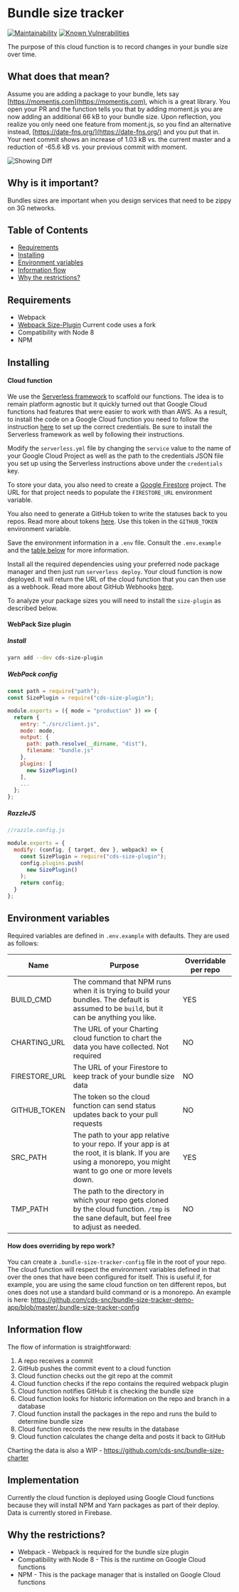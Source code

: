 # Bundle size tracker

[![Maintainability](https://api.codeclimate.com/v1/badges/8bc41e8da2ba8bc90471/maintainability)](https://codeclimate.com/github/cds-snc/bundle-size-tracker/maintainability)
[![Known Vulnerabilities](https://snyk.io/test/github/cds-snc/bundle-size-tracker/badge.svg)](https://snyk.io/test/github/cds-snc/bundle-size-tracker)

The purpose of this cloud function is to record changes in your bundle size over time.

## What does that mean?

Assume you are adding a package to your bundle, lets say [https://momentjs.com](https://momentjs.com), which is a great library. You open your PR and the function tells you that by adding moment.js you are now adding an additional 66 kB to your bundle size. Upon reflection, you realize you only need one feature from moment.js, so you find an alternative instead, [https://date-fns.org/](https://date-fns.org/) and you put that in. Your next commit shows an increase of 1.03 kB vs. the current master and a reduction of -65.6 kB vs. your previous commit with moment.

![Showing Diff](https://user-images.githubusercontent.com/867334/50255939-0e4d5a80-03c2-11e9-82dc-2de9c9dff87c.png)

## Why is it important?

Bundles sizes are important when you design services that need to be zippy on 3G networks.

## Table of Contents
- [Requirements](#requirements)
- [Installing](#installing)
- [Environment variables](#environment-variables)
- [Information flow](#information-flow)
- [Why the restrictions?](#why-the-restrictions)

## Requirements

- Webpack
- [Webpack Size-Plugin](https://github.com/GoogleChromeLabs/size-plugin) Current code uses a fork
- Compatibility with Node 8
- NPM

## Installing

#### Cloud function
We use the [Serverless framework](https://serverless.com/) to scaffold our functions. The idea is to remain platform agnostic but it quickly turned out that Google Cloud functions had features that were easier to work with than AWS. As a result, to install the code on a Google Cloud function you need to follow the instruction [here](https://serverless.com/framework/docs/providers/google/guide/credentials/) to set up the correct credentials. Be sure to install the Serverless framework as well by following their instructions.

Modify the `serverless.yml` file by changing the `service` value to the name of your Google Cloud Project as well as the path to the credentials JSON file you set up using the Serverless instructions above under the `credentials` key.

To store your data, you also need to create a [Google Firestore](https://cloud.google.com/firestore/) project. The URL for that project needs to populate the `FIRESTORE_URL` environment variable.

You also need to generate a GitHub token to write the statuses back to you repos. Read more about tokens [here](https://blog.github.com/2013-05-16-personal-api-tokens/). Use this token in the `GITHUB_TOKEN` environment variable.

Save the environment information in a `.env` file. Consult the `.env.example` and the [table below](#environment-variables) for more information.

Install all the required dependencies using your preferred node package manager and then just run `serverless deploy`. Your cloud function is now deployed. It will return the URL of the cloud function that you can then use as a webhook. Read more about GitHub Webhooks [here](https://help.github.com/articles/about-webhooks/).

To analyze your package sizes you will need to install the `size-plugin` as described below.

#### WebPack Size plugin 

##### Install

```bash
yarn add --dev cds-size-plugin
```

##### WebPack config

```javascript 
const path = require("path");
const SizePlugin = require("cds-size-plugin");

module.exports = ({ mode = "production" }) => {
  return {
    entry: "./src/client.js",
    mode: mode,
    output: {
      path: path.resolve(__dirname, "dist"),
      filename: "bundle.js"
    },
    plugins: [
      new SizePlugin()
    ],
    ...
  };
};
```

##### RazzleJS

```javascript 
//razzle.config.js

module.exports = {
  modify: (config, { target, dev }, webpack) => {
    const SizePlugin = require("cds-size-plugin");
    config.plugins.push(
      new SizePlugin()
    );
    return config;
  }
};

```


## Environment variables

Required variables are defined in `.env.example` with defaults. They are used as follows:

| Name  | Purpose  | Overridable per repo   |
|---|---|---|
|  BUILD_CMD | The command that NPM runs when it is trying to build your bundles. The default is assumed to be `build`, but it can be anything you like.  | YES   |
|  CHARTING_URL | The URL of your Charting cloud function to chart the data you have collected. Not required  | NO  |
|  FIRESTORE_URL | The URL of your Firestore to keep track of your bundle size data  | NO  |
|  GITHUB_TOKEN |  The token so the cloud function can send status updates back to your pull requests |  NO |
|  SRC_PATH | The path to your app relative to your repo. If your app is at the root, it is blank. If you are using a monorepo, you might want to go one or more levels down.  | YES  |
|  TMP_PATH |  The path to the directory in which your repo gets cloned by the cloud function. `/tmp` is the sane default, but feel free to adjust as needed. | NO  |

#### How does overriding by repo work?

You can create a `.bundle-size-tracker-config` file in the root of your repo. The cloud function will respect the environment variables defined in that over the ones that have been configured for itself. This is useful if, for example, you are using the same cloud function on ten different repos, but ones does not use a standard build command or is a monorepo. An example is here: https://github.com/cds-snc/bundle-size-tracker-demo-app/blob/master/.bundle-size-tracker-config
 
## Information flow

The flow of information is straightforward:

1. A repo receives a commit
2. GitHub pushes the commit event to a cloud function
3. Cloud function checks out the git repo at the commit
4. Cloud function checks if the repo contains the required webpack plugin
5. Cloud function notifies GitHub it is checking the bundle size
6. Cloud function looks for historic information on the repo and branch in a database
7. Cloud function install the packages in the repo and runs the build to determine bundle size
8. Cloud function records the new results in the database
9. Cloud function calculates the change delta and posts it back to GitHub

Charting the data is also a WIP - https://github.com/cds-snc/bundle-size-charter

## Implementation

Currently the cloud function is deployed using Google Cloud functions because they will install NPM and Yarn packages as part of their deploy. Data is currently stored in Firebase.

## Why the restrictions?

- Webpack - Webpack is required for the bundle size plugin
- Compatibility with Node 8 - This is the runtime on Google Cloud functions
- NPM - This is the package manager that is installed on Google Cloud functions
